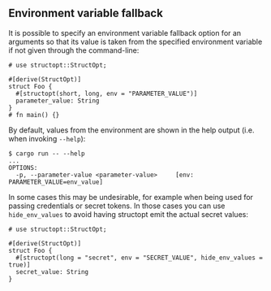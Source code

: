## Environment variable fallback

It is possible to specify an environment variable fallback option for an arguments
so that its value is taken from the specified environment variable if not
given through the command-line:

```
# use structopt::StructOpt;

#[derive(StructOpt)]
struct Foo {
  #[structopt(short, long, env = "PARAMETER_VALUE")]
  parameter_value: String
}
# fn main() {}
```

By default, values from the environment are shown in the help output (i.e. when invoking
`--help`):

```shell
$ cargo run -- --help
...
OPTIONS:
  -p, --parameter-value <parameter-value>     [env: PARAMETER_VALUE=env_value]
```

In some cases this may be undesirable, for example when being used for passing
credentials or secret tokens. In those cases you can use `hide_env_values` to avoid
having structopt emit the actual secret values:
```
# use structopt::StructOpt;

#[derive(StructOpt)]
struct Foo {
  #[structopt(long = "secret", env = "SECRET_VALUE", hide_env_values = true)]
  secret_value: String
}
```
